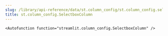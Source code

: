 ```yaml
---
slug: /library/api-reference/data/st.column_config/st.column_config.selectboxcolumn
title: st.column_config.SelectboxColumn
---
```


`<Autofunction function="streamlit.column_config.SelectboxColumn" />`
